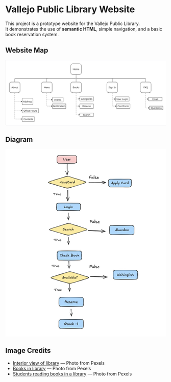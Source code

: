 # Vallejo Public Library Website

This project is a prototype website for the Vallejo Public Library.  
It demonstrates the use of **semantic HTML**, simple navigation, and a basic book reservation system.


## Website Map
![Website Map](assets/img/sitemap.png)
## Diagram

![Diagram](assets/img/diagram.png)

## Image Credits

- [Interior view of library](https://www.pexels.com/photo/interior-view-of-library-1837726/) — Photo from Pexels  
- [Books in library](https://www.pexels.com/photo/books-in-library-3747516/) — Photo from Pexels  
- [Students reading books in a library](https://www.pexels.com/photo/students-reading-books-in-a-library-8926840/) — Photo from Pexels  
